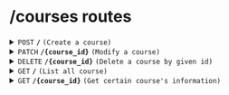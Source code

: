 # /courses routes

<details>
<summary><code>POST</code> <code><b>/</b></code> <code>(Create a course)</code></summary>

<br />only for admin

##### Headers

> | key           | value          | description   |
> | ------------- | -------------- | ------------- |
> | Authorization | `Bearer token` | The jwt token |

##### Body (application/json)

> | key         | required | data type | description                                                   |
> | ----------- | -------- | --------- | ------------------------------------------------------------- |
> | title       | true     | string    | title of the course                                           |
> | timeSlot    | true     | int       | timeSlot of the course                                        |
> | weekday     | true     | string    | e.g. Monday...                                                |
> | courseType  | true     | string    | e.g. group or private                                         |
> | duration    | true     | float     | e.g. 1 (hrs in integer)                                       |
> | weeks       | true     | int       | duration of the course in weeks                               |
> | max         | true     | int       | max people number of the course                               |
> | content     | true     | string    | content of course                                             |
> | startDay    | true     | string    | start date of the course, in format YYYY-MM-DD                |
> | fee         | true     | int       | course fee                                                    |
> | timeIdx     | true     | int[]     | time index of the course (used for table reservations)        |
> | usedTableId | true     | int[]     | table number used in the course (used for table reservations) |
> | coachEmail  | true     | string[]  | email of the coaches                                          |

##### Responses

> | http code | content-type       | response                                                            |
> | --------- | ------------------ | ------------------------------------------------------------------- |
> | `200`     | `application/json` | `{"message": "Success", "course_id": "ObjectId of the new course"}` |
> | `401`     | `text/plain`       | `"No token provided"` or `TokenExpiredError` or ...                 |
> | `403`     | `text/plain`       | `Invalid token`                                                     |
> | `403`     | `application/json` | `{"message": "Not authorized to create courses"}`                   |
> | `500`     | `application/json` | `{"message": "Error message"}`                                      |

</details>

<details>
<summary><code>PATCH</code> <code><b>/{course_id}</b></code> <code>(Modify a course)</code></summary>

<br />only for admin

##### Headers

> | key           | value          | description   |
> | ------------- | -------------- | ------------- |
> | Authorization | `Bearer token` | The jwt token |

##### Path Parameters

> | key       | required | data type | description      |
> | --------- | -------- | --------- | ---------------- |
> | course_id | true     | string    | id of the course |

##### Body (application/json)

> | key                                                                                | required | data type | description |
> | ---------------------------------------------------------------------------------- | -------- | --------- | ----------- |
> | ...something you want to update. See body of create course for available fields    | true     |           |             |
> | `weeks`, `timeIdx`, `usedTableId` and `startDay` must be provided as whole or none | false    |           |             |

##### Response

> | http code | content-type       | response                                         |
> | --------- | ------------------ | ------------------------------------------------ |
> | `200`     | `application/json` | `{"message": "Update successfully."}`            |
> | `400`     | `application/json` | `{ message: "Error message" }`                   |
> | `403`     | `text/plain`       | `Invalid token`                                  |
> | `403`     | `application/json` | `{"message": "Not authorized to update course"}` |
> | `500`     | `application/json` | `{"message": "Error message"}`                   |

</details>

<details>
<summary><code>DELETE</code> <code><b>/{course_id}</b></code> <code>(Delete a course by given id)</code></summary>

<br />only for admin

##### Headers

> | key           | value          | description   |
> | ------------- | -------------- | ------------- |
> | Authorization | `Bearer token` | The jwt token |

##### Path Parameters

> | key       | required | data type | description      |
> | --------- | -------- | --------- | ---------------- |
> | course_id | true     | string    | id of the course |

##### Responses

> | http code | content-type       | response                                         |
> | --------- | ------------------ | ------------------------------------------------ |
> | `200`     | `application/json` | `{"message": "Delete course successfully"}`      |
> | `400`     | `application/json` | `{"message": "error message"}`                   |
> | `403`     | `text/plain`       | `Invalid token`                                  |
> | `403`     | `application/json` | `{"message": "Not authorized to delete course"}` |

</details>

<details>
<summary><code>GET</code> <code><b>/</b></code> <code>(List all course)</code></summary>

##### Responses

> | http code | content-type       | response                                                                                                                    |
> | --------- | ------------------ | --------------------------------------------------------------------------------------------------------------------------- |
> | `200`     | `application/json` | `all course information in an array, whose item is a course and the same as create course, except that id is also included` |

</details>
<details>
<summary><code>GET</code> <code><b>/{course_id}</b></code> <code>(Get certain course's information)</code></summary>

##### Path Parameters

> | key       | required | data type | description      |
> | --------- | -------- | --------- | ---------------- |
> | course_id | true     | string    | id of the course |

##### Response

> | http code | content-type       | response                                                                 |
> | --------- | ------------------ | ------------------------------------------------------------------------ |
> | `200`     | `application/json` | `course info, as same as create course, except that id is also included` |
> | `400` ... | `application/json` | `{ message: "error message" }`                                           |

</details>
